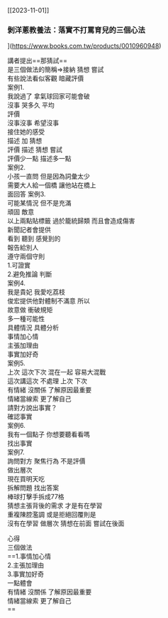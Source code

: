 [[2023-11-01]]

### 剝洋蔥教養法：落實不打罵育兒的三個心法

](https://www.books.com.tw/products/0010960948)

講者提出==那猜試==<br>
是三個做法的簡稱=>接納 猜想 嘗試<br>
有些說法看似客觀 暗藏評價<br>
案例1.<br>
	我說過了 拿氣球回家可能會破<br>
	沒事 哭多久 平均<br>
	評價<br>
	沒事沒事 希望沒事<br>
	接住她的感受<br>
	描述 加 猜想<br>
	評價 描述 猜想 嘗試<br>
	評價少一點 描述多一點<br>
案例2.	<br>
	小孩一直問 但是因為詞彙太少 <br>
	需要大人給一個橋 讓他站在橋上<br>面回答
案例3.	<br>
可能某情況 但不是充滿<br>
	頑固 敵意<br>
	以上兩點貼標籤 過於籠統歸類 而且會造成傷害<br>
新聞記者會提供<br>
	看到 聽到 感覺到的<br>
	報告給別人<br>
	遵守兩個守則<br>
	1.可證實 <br>
	2.避免推論 判斷<br>
案例4.	<br>
	我是貴妃 我愛吃荔枝<br>
		俊宏提供他對體制不滿意 所以<br>故意做 衝破規矩<br>
		多一種可能性<br>
	具體情況 具體分析<br>
	事情加心情<br>
	主張加理由<br>
	事實加好奇<br>
案例5.	<br>
	上次 這次下次 混在一起 容易大混戰<br>
	這次講這次 不處理 上次 下次<br>
	有情緒 沒關係 了解原因最重要<br>
	情緒當線索 更了解自己<br>
	請對方說出事實？<br>
	確認事實<br>
案例6.<br>
	我有一個點子 你想要聽看看嗎<br>
	找出事實<br>
案例7.<br>
	詢問對方 聚焦行為 不是評價<br>
	做出層次<br>
	現在買明天吃<br>
	拆解問題 找出答案<br>
	棒球打擊手拆成77格<br>
	猜想主張背後的需求 才是有在學習<br>
	重複陳腔濫調 或是拒絕回覆則是<br>沒有在學習
	做層次 猜想在前面 嘗試在後面<br>

心得<br>
	三個做法<br>
	==1.事情加心情<br>
	2.主張加理由<br>
	3.事實加好奇<br>
	一點體會<br>
	有情緒 沒關係 了解原因最重要<br>
	情緒當線索 更了解自己<br>==